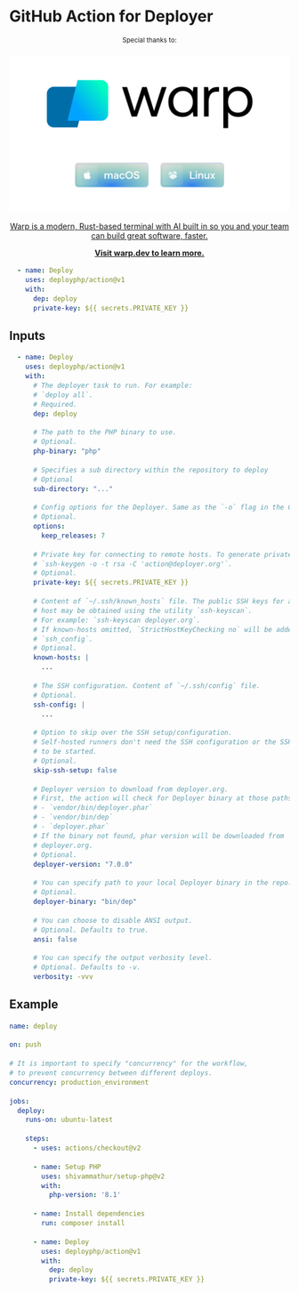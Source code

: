 # GitHub Action for Deployer

<p align="center"><sup>Special thanks to:</sup></p>
<a href="https://www.warp.dev/?utm_source=github&utm_medium=referral&utm_campaign=deployer_20240618">
    <p align="center"><img src=".github/warp-logo@2x.png" alt="Warp"></p>
    <p align="center">Warp is a modern, Rust-based terminal with AI built in so you and your team can build great software, faster.</p>
    <p align="center"><b>Visit warp.dev to learn more.</b></p>
</a>

```yaml
  - name: Deploy
    uses: deployphp/action@v1
    with:
      dep: deploy
      private-key: ${{ secrets.PRIVATE_KEY }}
```

## Inputs

```yaml
  - name: Deploy
    uses: deployphp/action@v1
    with:
      # The deployer task to run. For example:
      # `deploy all`.
      # Required.
      dep: deploy
      
      # The path to the PHP binary to use.
      # Optional.
      php-binary: "php"

      # Specifies a sub directory within the repository to deploy
      # Optional
      sub-directory: "..."
      
      # Config options for the Deployer. Same as the `-o` flag in the CLI.
      # Optional.
      options:
        keep_releases: 7

      # Private key for connecting to remote hosts. To generate private key:
      # `ssh-keygen -o -t rsa -C 'action@deployer.org'`.
      # Optional.
      private-key: ${{ secrets.PRIVATE_KEY }}

      # Content of `~/.ssh/known_hosts` file. The public SSH keys for a
      # host may be obtained using the utility `ssh-keyscan`. 
      # For example: `ssh-keyscan deployer.org`.
      # If known-hosts omitted, `StrictHostKeyChecking no` will be added to
      # `ssh_config`.
      # Optional.
      known-hosts: |
        ...

      # The SSH configuration. Content of `~/.ssh/config` file.
      # Optional.
      ssh-config: |
        ...
        
      # Option to skip over the SSH setup/configuration.
      # Self-hosted runners don't need the SSH configuration or the SSH agent 
      # to be started.
      # Optional.
      skip-ssh-setup: false        
    
      # Deployer version to download from deployer.org.
      # First, the action will check for Deployer binary at those paths:
      # - `vendor/bin/deployer.phar`
      # - `vendor/bin/dep`
      # - `deployer.phar`
      # If the binary not found, phar version will be downloaded from
      # deployer.org.
      # Optional.
      deployer-version: "7.0.0"

      # You can specify path to your local Deployer binary in the repo.
      # Optional.
      deployer-binary: "bin/dep"

      # You can choose to disable ANSI output.
      # Optional. Defaults to true.
      ansi: false

      # You can specify the output verbosity level.
      # Optional. Defaults to -v.
      verbosity: -vvv
```

## Example

```yaml
name: deploy

on: push

# It is important to specify "concurrency" for the workflow,
# to prevent concurrency between different deploys.
concurrency: production_environment

jobs:
  deploy:
    runs-on: ubuntu-latest

    steps:
      - uses: actions/checkout@v2

      - name: Setup PHP
        uses: shivammathur/setup-php@v2
        with:
          php-version: '8.1'

      - name: Install dependencies
        run: composer install

      - name: Deploy
        uses: deployphp/action@v1
        with:
          dep: deploy
          private-key: ${{ secrets.PRIVATE_KEY }}
```
